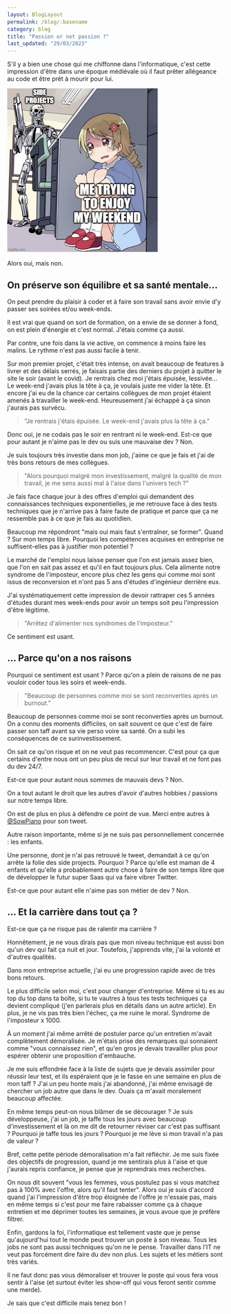 ```yaml
---
layout: BlogLayout
permalink: /blog/:basename
category: blog
title: "Passion or not passion ?"
last_updated: "29/03/2023"
---
```


S'il y a bien une chose qui me chiffonne dans l'informatique, c'est cette impression d'être dans une époque médiévale où il faut prêter allégeance au code et être prêt à mourir pour lui.

![Side projects terminator](/assets/img/meme/projects.jpg
"img-meme")

Alors oui, mais non.

## On préserve son équilibre et sa santé mentale...

On peut prendre du plaisir à coder et à faire son travail sans avoir envie d'y passer ses soirées et/ou week-ends.

Il est vrai que quand on sort de formation, on a envie de se donner à fond, on est plein d'énergie et c'est normal. J'étais comme ça aussi.

Par contre, une fois dans la vie active, on commence à moins faire les malins. Le rythme n'est pas aussi facile à tenir.

Sur mon premier projet, c'était très intense, on avait beaucoup de features à livrer et des délais serrés, je faisais partie des derniers du projet à quitter le site le soir (avant le covid). Je rentrais chez moi j'étais épuisée, lessivée... Le week-end j'avais plus la tête à ça, je voulais juste me vider la tête. Et encore j'ai eu de la chance car certains collègues de mon projet étaient amenés à travailler le week-end. Heureusement j'ai échappé à ça sinon j'aurais pas survécu.

> "Je rentrais j'étais épuisée. Le week-end j'avais plus la tête à ça."

Donc oui, je ne codais pas le soir en rentrant ni le week-end. Est-ce que pour autant je n'aime pas le dev ou suis une mauvaise dev ? Non. 

Je suis toujours très investie dans mon job, j'aime ce que je fais et j'ai de très bons retours de mes collègues.

> "Alors pourquoi malgré mon investissement, malgré la qualité de mon travail, je me sens aussi mal à l'aise dans l'univers tech ?"

Je fais face chaque jour à des offres d'emploi qui demandent des connaissances techniques exponentielles, je me retrouve face à des tests techniques que je n'arrive pas à faire faute de pratique et parce que ça ne ressemble pas à ce que je fais au quotidien.

Beaucoup me répondront "mais oui mais faut s'entraîner, se former". Quand ? Sur mon temps libre. Pourquoi les compétences acquises en entreprise ne suffisent-elles pas à justifier mon potentiel ? 

Le marché de l'emploi nous laisse penser que l'on est jamais assez bien, que l'on en sait pas assez et qu'il en faut toujours plus. Cela alimente notre syndrome de l'imposteur, encore plus chez les gens qui comme moi sont issus de reconversion et n'ont pas 5 ans d'études d'ingénieur derrière eux. 

J'ai systématiquement cette impression de devoir rattraper ces 5 années d'études durant mes week-ends pour avoir un temps soit peu l'impression d'être légitime.

> "Arrêtez d'alimenter nos syndromes de l'imposteur." 

Ce sentiment est usant.

## ... Parce qu'on a nos raisons 

Pourquoi ce sentiment est usant ? Parce qu'on a plein de raisons de ne pas vouloir coder tous les soirs et week-ends.

> "Beaucoup de personnes comme moi se sont reconverties après un burnout."

Beaucoup de personnes comme moi se sont reconverties après un burnout. On a connu des moments difficiles, on sait souvent ce que c'est de faire passer son taff avant sa vie perso voire sa santé. On a subi les conséquences de ce surinvestissement.

On sait ce qu'on risque et on ne veut pas recommencer. C'est pour ça que certains d'entre nous ont un peu plus de recul sur leur travail et ne font pas du dev 24/7.

Est-ce que pour autant nous sommes de mauvais devs ? Non.

On a tout autant le droit que les autres d'avoir d'autres hobbies / passions sur notre temps libre.

On est de plus en plus à défendre ce point de vue. Merci entre autres à [@SowPiano](https://twitter.com/SowPiano/status/1617687132516257797?ref_src=twsrc%5Etfw) pour son tweet.

Autre raison importante, même si je ne suis pas personnellement concernée : les enfants. 

Une personne, dont je n'ai pas retrouvé le tweet, demandait à ce qu'on arrête la folie des side projects. Pourquoi ? Parce qu'elle est maman de 4 enfants et qu'elle a probablement autre chose à faire de son temps libre que de développer le futur super Saas qui va faire vibrer Twitter. 

Est-ce que pour autant elle n'aime pas son métier de dev ? Non.

## ... Et la carrière dans tout ça ?

Est-ce que ça ne risque pas de ralentir ma carrière ?

Honnêtement, je ne vous dirais pas que mon niveau technique est aussi bon qu'un dev qui fait ça nuit et jour. Toutefois, j'apprends vite, j'ai la volonté et d'autres qualités. 

Dans mon entreprise actuelle, j'ai eu une progression rapide avec de très bons retours.

Le plus difficile selon moi, c'est pour changer d'entreprise. Même si tu es au top du top dans ta boîte, si tu te vautres à tous tes tests techniques ça devient compliqué (j'en parlerais plus en détails dans un autre article). En plus, je ne vis pas très bien l'échec, ça me ruine le moral. Syndrome de l'imposteur x 1000. 

À un moment j'ai même arrêté de postuler parce qu'un entretien m'avait complètement démoralisée. Je m'étais prise des remarques qui sonnaient comme "vous connaissez rien", et qu'en gros je devais travailler plus pour espérer obtenir une proposition d'embauche.

Je me suis effondrée face à la liste de sujets que je devais assimiler pour réussir leur test, et ils espéraient que je le fasse en une semaine en plus de mon taff ? J'ai un peu honte mais j'ai abandonné, j'ai même envisagé de chercher un job autre que dans le dev. Ouais ça m'avait moralement beaucoup affectée.

En même temps peut-on nous blâmer de se décourager ? Je suis développeuse, j'ai un job, je taffe tous les jours avec beaucoup d'investissement et là on me dit de retourner réviser car c'est pas suffisant ? Pourquoi je taffe tous les jours ? Pourquoi je me lève si mon travail n'a pas de valeur ?

Bref, cette petite période démoralisation m'a fait réfléchir. Je me suis fixée des objectifs de progression, quand je me sentirais plus à l'aise et que j'aurais repris confiance, je pense que je reprendrais mes recherches.

On nous dit souvent "vous les femmes, vous postulez pas si vous matchez pas à 100% avec l'offre, alors qu'il faut tenter". Alors oui je suis d'accord quand j'ai l'impression d'être trop éloignée de l'offre je n'essaie pas, mais en même temps si c'est pour me faire rabaisser comme ça à chaque entretien et me déprimer toutes les semaines, je vous avoue que je préfère filtrer.

Enfin, gardons la foi, l'informatique est tellement vaste que je pense qu'aujourd'hui tout le monde peut trouver un poste à son niveau. Tous les jobs ne sont pas aussi techniques qu'on ne le pense. Travailler dans l'IT ne veut pas forcément dire faire du dev non plus. Les sujets et les métiers sont très variés.

Il ne faut donc pas vous démoraliser et trouver le poste qui vous fera vous sentir à l'aise (et surtout éviter les show-off qui vous feront sentir comme une merde).

Je sais que c'est difficile mais tenez bon ! 
